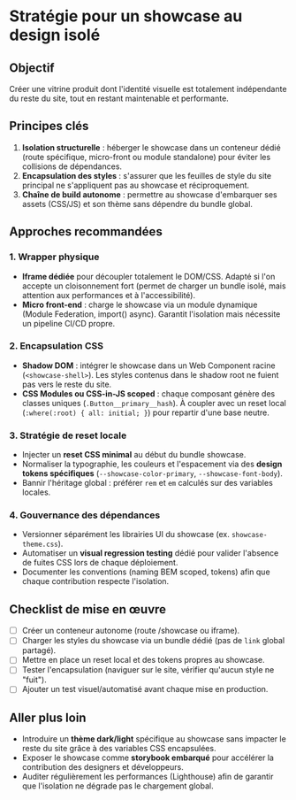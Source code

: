 # Stratégie pour un showcase au design isolé

## Objectif
Créer une vitrine produit dont l'identité visuelle est totalement indépendante du reste du site, tout en restant maintenable et performante.

## Principes clés
1. **Isolation structurelle** : héberger le showcase dans un conteneur dédié (route spécifique, micro-front ou module standalone) pour éviter les collisions de dépendances.
2. **Encapsulation des styles** : s'assurer que les feuilles de style du site principal ne s'appliquent pas au showcase et réciproquement.
3. **Chaîne de build autonome** : permettre au showcase d'embarquer ses assets (CSS/JS) et son thème sans dépendre du bundle global.

## Approches recommandées

### 1. Wrapper physique
- **Iframe dédiée** pour découpler totalement le DOM/CSS. Adapté si l'on accepte un cloisonnement fort (permet de charger un bundle isolé, mais attention aux performances et à l'accessibilité).
- **Micro front-end** : charge le showcase via un module dynamique (Module Federation, import() async). Garantit l'isolation mais nécessite un pipeline CI/CD propre.

### 2. Encapsulation CSS
- **Shadow DOM** : intégrer le showcase dans un Web Component racine (`<showcase-shell>`). Les styles contenus dans le shadow root ne fuient pas vers le reste du site.
- **CSS Modules ou CSS-in-JS scoped** : chaque composant génère des classes uniques (`.Button__primary__hash`). À coupler avec un reset local (`:where(:root) { all: initial; }`) pour repartir d'une base neutre.

### 3. Stratégie de reset locale
- Injecter un **reset CSS minimal** au début du bundle showcase.
- Normaliser la typographie, les couleurs et l'espacement via des **design tokens spécifiques** (`--showcase-color-primary`, `--showcase-font-body`).
- Bannir l'héritage global : préférer `rem` et `em` calculés sur des variables locales.

### 4. Gouvernance des dépendances
- Versionner séparément les librairies UI du showcase (ex. `showcase-theme.css`).
- Automatiser un **visual regression testing** dédié pour valider l'absence de fuites CSS lors de chaque déploiement.
- Documenter les conventions (naming BEM scoped, tokens) afin que chaque contribution respecte l'isolation.

## Checklist de mise en œuvre
- [ ] Créer un conteneur autonome (route /showcase ou iframe).
- [ ] Charger les styles du showcase via un bundle dédié (pas de `link` global partagé).
- [ ] Mettre en place un reset local et des tokens propres au showcase.
- [ ] Tester l'encapsulation (naviguer sur le site, vérifier qu'aucun style ne "fuit").
- [ ] Ajouter un test visuel/automatisé avant chaque mise en production.

## Aller plus loin
- Introduire un **thème dark/light** spécifique au showcase sans impacter le reste du site grâce à des variables CSS encapsulées.
- Exposer le showcase comme **storybook embarqué** pour accélérer la contribution des designers et développeurs.
- Auditer régulièrement les performances (Lighthouse) afin de garantir que l'isolation ne dégrade pas le chargement global.
